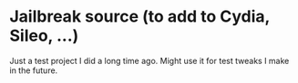 # Jailbreak source (to add to Cydia, Sileo, ...)
Just a test project I did a long time ago. Might use it for test tweaks I make in the future.
